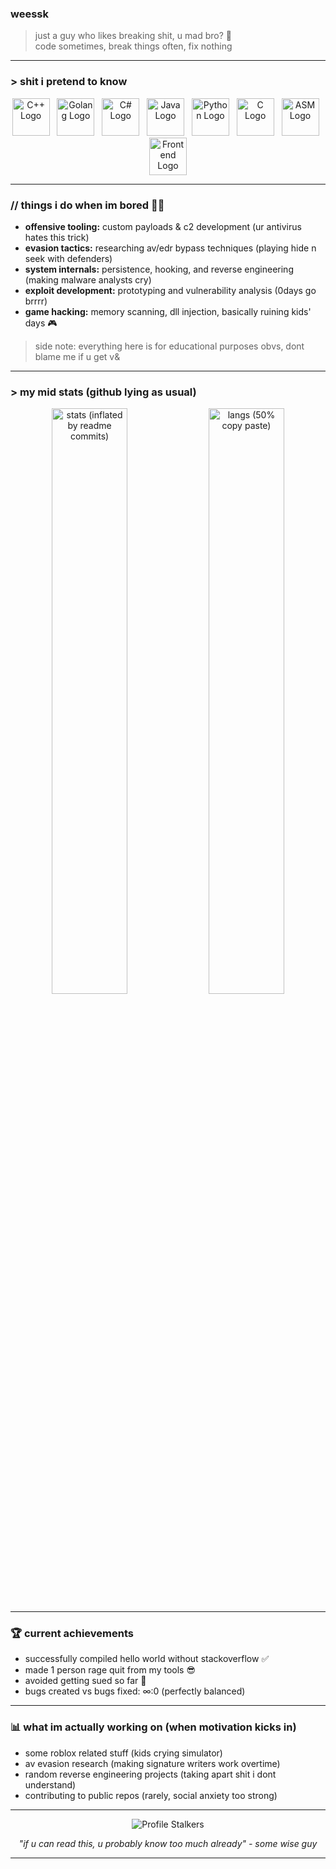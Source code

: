 ### weessk
> just a guy who likes breaking shit, u mad bro? 🤡  
> code sometimes, break things often, fix nothing 

---

### > shit i pretend to know 
<p align="center">
  <img src="https://upload.wikimedia.org/wikipedia/commons/1/18/ISO_C%2B%2B_Logo.svg" width="60" alt="C++ Logo" title="C++ (segfaults included)"/>&nbsp;&nbsp;
  <img src="https://upload.wikimedia.org/wikipedia/commons/2/2d/Go_gopher_favicon.svg" width="60" alt="Golang Logo" title="Golang (fast af)"/>&nbsp;&nbsp;
  <img src="https://upload.wikimedia.org/wikipedia/commons/4/4f/Csharp_Logo.png" width="60" alt="C# Logo" title="C# (microsoft overlords)"/>&nbsp;&nbsp;
  <img src="https://cdn.jsdelivr.net/gh/devicons/devicon/icons/java/java-original.svg" width="60" alt="Java Logo" title="Java (verbose af)"/>&nbsp;&nbsp;
  <img src="https://cdn.jsdelivr.net/gh/devicons/devicon/icons/python/python-original.svg" width="60" alt="Python Logo" title="Python (ez mode)"/>&nbsp;&nbsp;
  <img src="https://upload.wikimedia.org/wikipedia/commons/1/18/C_Programming_Language.svg" width="60" alt="C Logo" title="C (pain simulator)"/>&nbsp;&nbsp;
  <img src="https://img.icons8.com/color/48/000000/assembly.png" width="60" alt="ASM Logo" title="Assembly (masochist mode)"/>&nbsp;&nbsp;
  <img src="https://cdn.jsdelivr.net/gh/devicons/devicon/icons/html5/html5-original.svg" width="60" alt="Frontend Logo" title="Frontend (barely)"/>
</p>

---

### // things i do when im bored 🕵️‍♂️
- **offensive tooling:** custom payloads & c2 development (ur antivirus hates this trick)
- **evasion tactics:** researching av/edr bypass techniques (playing hide n seek with defenders)
- **system internals:** persistence, hooking, and reverse engineering (making malware analysts cry)
- **exploit development:** prototyping and vulnerability analysis (0days go brrrr)
- **game hacking:** memory scanning, dll injection, basically ruining kids' days 🎮

> side note: everything here is for educational purposes obvs, dont blame me if u get v&

---

### > my mid stats (github lying as usual)
<p align="center">
  <img src="https://github-readme-stats.vercel.app/api?username=weessk&show_icons=true&theme=dracula&border_radius=10&v=1" alt="stats (inflated by readme commits)" width="49%"/>
  <img src="https://github-readme-stats.vercel.app/api/top-langs/?username=weessk&layout=compact&theme=dracula&border_radius=10&v=1" alt="langs (50% copy paste)" width="49%"/>
</p>

---

### 🏆 current achievements 
- successfully compiled hello world without stackoverflow ✅
- made 1 person rage quit from my tools 😎
- avoided getting sued so far 🤞
- bugs created vs bugs fixed: ∞:0 (perfectly balanced)

---

### 📊 what im actually working on (when motivation kicks in)
- some roblox related stuff (kids crying simulator)
- av evasion research (making signature writers work overtime)  
- random reverse engineering projects (taking apart shit i dont understand)
- contributing to public repos (rarely, social anxiety too strong)

---

<p align="center">
  <img src="https://komarev.com/ghpvc/?username=weessk&color=ff003c&style=for-the-badge&label=CREEPS+WATCHING" alt="Profile Stalkers"/>
</p>

<p align="center">
<i>"if u can read this, u probably know too much already" - some wise guy</i>
</p>

---
